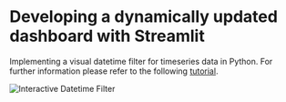 # Developing a dynamically updated dashboard with Streamlit

Implementing a visual datetime filter for timeseries data in Python. For further information please refer to the following [tutorial](https://khorasani.medium.com/creating-an-interactive-datetime-filter-with-pandas-and-streamlit-2f6818e90aed).

![Interactive Datetime Filter](https://miro.medium.com/max/700/1*MXZDQhas446N3kfB_MaVQQ.gif)
